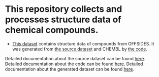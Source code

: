 # This repository collects and processes structure data of chemical compounds.  

+ [This dataset](data/offsides_compounds/) contains structure data of compounds from OFFSIDES. It was generated from [the source dataset](https://github.com/yhao-compbio/tox_data/tree/master/data) and CHEMBL by [the code](src/).

Detailed documentation about the source dataset can be found [here](downloads/README.md). Detailed documentation about the code can be found [here](src/README.md). Detailed documentation about the generated dataset can be found [here](data/README.md).
